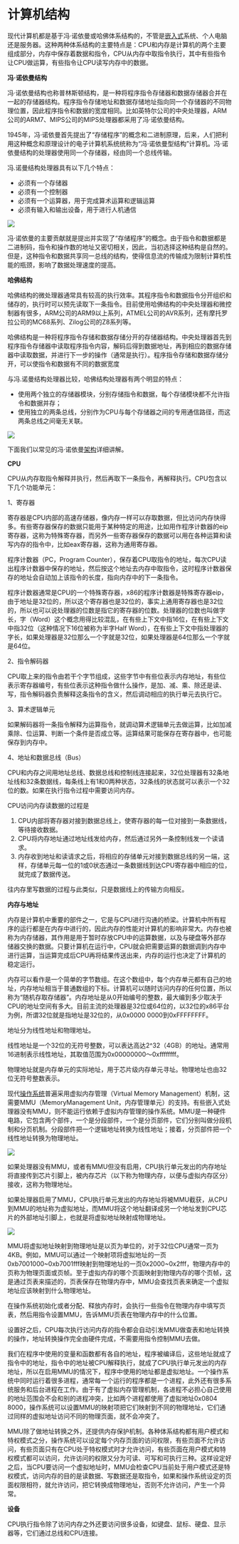 # 计算机结构

现代计算机都是基于冯·诺依曼或哈佛体系结构的，不管是[嵌入式](http://lib.csdn.net/base/embeddeddevelopment)系统、个人电脑还是服务器。这种两种体系结构的主要特点是：CPU和内存是计算机的两个主要组成部分，内存中保存着数据和指令，CPU从内存中取指令执行，其中有些指令让CPU做运算，有些指令让CPU读写内存中的数据。

**冯·诺依曼结构**

冯·诺依曼结构也称普林斯顿结构，是一种将程序指令存储器和数据存储器合并在一起的存储器结构。程序指令存储地址和数据存储地址指向同一个存储器的不同物理位置，因此程序指令和数据的宽度相同。比如英特尔公司的中央处理器，ARM公司的ARM7、MIPS公司的MIPS处理器都采用了冯·诺依曼结构。

1945年，冯·诺依曼首先提出了“存储程序”的概念和二进制原理，后来，人们把利用这种概念和原理设计的电子计算机系统统称为“冯·诺依曼型结构”计算机。冯·诺依曼结构的处理器使用同一个存储器，经由同一个总线传输。

冯.诺曼结构处理器具有以下几个特点：

- 必须有一个存储器
- 必须有一个控制器
- 必须有一个运算器，用于完成算术运算和逻辑运算
- 必须有输入和输出设备，用于进行人机通信

![](./images/C语言与汇编1.png)

冯·诺依曼的主要贡献就是提出并实现了“存储程序”的概念。由于指令和数据都是二进制码，指令和操作数的地址又密切相关，因此，当初选择这种结构是自然的。但是，这种指令和数据共享同一总线的结构，使得信息流的传输成为限制计算机性能的瓶颈，影响了数据处理速度的提高。

**哈佛结构**

哈佛结构的微处理器通常具有较高的执行效率。其程序指令和数据指令分开组织和储存的，执行时可以预先读取下一条指令。目前使用哈佛结构的中央处理器和微控制器有很多，ARM公司的ARM9以上系列，ATMEL公司的AVR系列，还有摩托罗拉公司的MC68系列、Zilog公司的Z8系列等。

哈佛结构是一种将程序指令存储和数据存储分开的存储器结构。中央处理器首先到程序指令存储器中读取程序指令内容，解码后得到数据地址，再到相应的数据存储器中读取数据，并进行下一步的操作（通常是执行）。程序指令存储和数据存储分开，可以使指令和数据有不同的数据宽度

与冯.诺曼结构处理器比较，哈佛结构处理器有两个明显的特点：

- 使用两个独立的存储器模块，分别存储指令和数据，每个存储模块都不允许指令和数据并存；
- 使用独立的两条总线，分别作为CPU与每个存储器之间的专用通信路径，而这两条总线之间毫无关联。

![](./images/C语言与汇编2.png)

下面我们以常见的冯·诺依曼[架构](http://lib.csdn.net/base/architecture)详细讲解。

**CPU**

CPU从内存取指令解释并执行，然后再取下一条指令，再解释执行。CPU包含以下几个功能单元：

1、寄存器

寄存器是CPU内部的高速存储器，像内存一样可以存取数据，但比访问内存快得多。有些寄存器保存的数据只能用于某种特定的用途，比如用作程序计数器的eip寄存器，这称为特殊寄存器，而另外一些寄存器保存的数据可以用在各种运算和读写内存的指令中，比如eax寄存器，这称为通用寄存器。

程序计数器（PC，Program Counter），保存着CPU取指令的地址，每次CPU读出程序计数器中保存的地址，然后按这个地址去内存中取指令，这时程序计数器保存的地址会自动加上该指令的长度，指向内存中的下一条指令。

程序计数器通常是CPU的一个特殊寄存器，x86的程序计数器是特殊寄存器eip，由于地址是32位的，所以这个寄存器也是32位的，事实上通用寄存器也是32位的，所以也可以说处理器的位数是指它的寄存器的位数。处理器的位数也叫做字长，字（Word）这个概念用得比较混乱，在有些上下文中指16位，在有些上下文中指32位（这种情况下16位被称为半字Half Word），在有些上下文中指处理器的字长，如果处理器是32位那么一个字就是32位，如果处理器是64位那么一个字就是64位。

2、指令解码器

CPU取上来的指令由若干个字节组成，这些字节中有些位表示内存地址，有些位表示寄存器编号，有些位表示这种指令做什么操作，是加、减、乘、除还是读、写，指令解码器负责解释这条指令的含义，然后调动相应的执行单元去执行它。

3、算术逻辑单元

如果解码器将一条指令解释为运算指令，就调动算术逻辑单元去做运算，比如加减乘除、位运算、判断一个条件是否成立等。运算结果可能保存在寄存器中，也可能保存到内存中。

4、地址和数据总线（Bus）

CPU和内存之间用地址总线、数据总线和控制线连接起来，32位处理器有32条地址线和32条数据线，每条线上有1和0两种状态，32条线的状态就可以表示一个32位的数。如果在执行指令过程中需要访问内存。

CPU访问内存读数据的过程是

1. CPU内部将寄存器对接到数据总线上，使寄存器的每一位对接到一条数据线，等待接收数据。
2. CPU将内存地址通过地址线发给内存，然后通过另外一条控制线发一个读请求。
3. 内存收到地址和读请求之后，将相应的存储单元对接到数据总线的另一端，这样，存储单元每一位的1或0状态通过一条数据线到达CPU寄存器中相应的位，就完成了数据传送。

往内存里写数据的过程与此类似，只是数据线上的传输方向相反。

**内存与地址**

内存是计算机中重要的部件之一，它是与CPU进行沟通的桥梁。计算机中所有程序的运行都是在内存中进行的，因此内存的性能对计算机的影响非常大。内存也被称为内存储器，其作用是用于暂时存放CPU中的运算数据，以及与硬盘等外部存储器交换的数据。只要计算机在运行中，CPU就会把需要运算的数据调到内存中进行运算，当运算完成后CPU再将结果传送出来，内存的运行也决定了计算机的稳定运行。

内存可以看作是一个简单的字节数组。在这个数组中，每个内存单元都有自己的地址，内存地址相当于普通数组的下标。计算机可以随时访问内存的任何位置，所以称为“随机存取存储器”。内存地址是从0开始编号的整数，最大编到多少取决于CPU的地址空间有多大。目前主流的处理器是32位或64位的，以32位的x86平台为例，所谓32位就是指地址是32位的，从0x0000 0000到0xFFFFFFFF。

地址分为线性地址和物理地址。

线性地址是一个32位的无符号整数，可以表达高达2^32（4GB）的地址。通常用16进制表示线性地址，其取值范围为0x00000000～0xffffffff。

物理地址就是内存单元的实际地址，用于芯片级内存单元寻址。物理地址也由32位无符号整数表示。

现代[操作系统](http://lib.csdn.net/base/operatingsystem)普遍采用虚拟内存管理（Virtual Memory Management）机制，这需要MMU（MemoryManagement Unit，内存管理单元）的支持。有些嵌入式处理器没有MMU，则不能运行依赖于虚拟内存管理的操作系统。MMU是一种硬件电路，它包含两个部件，一个是分段部件，一个是分页部件，它们分别叫做分段机制和分页机制。分段部件把一个逻辑地址转换为线性地址；接着，分页部件把一个线性地址转换为物理地址。

![](./images/C语言与汇编3.png)

如果处理器没有MMU，或者有MMU但没有启用，CPU执行单元发出的内存地址将直接传到芯片引脚上，被内存芯片（以下称为物理内存，以便与虚拟内存区分）接收，这称为物理地址。

如果处理器启用了MMU，CPU执行单元发出的内存地址将被MMU截获，从CPU到MMU的地址称为虚拟地址，而MMU将这个地址翻译成另一个地址发到CPU芯片的外部地址引脚上，也就是将虚拟地址映射成物理地址。

![](./images/C语言与汇编4.png)

MMU将虚拟地址映射到物理地址是以页为单位的，对于32位CPU通常一页为4KB。例如，MMU可以通过一个映射项将虚拟地址的一页0xb7001000~0xb7001fff映射到物理地址的一页0x2000~0x2fff，物理内存中的页称为物理页面或页帧。至于虚拟内存的哪个页面映射到物理内存的哪个页帧，这是通过页表来描述的，页表保存在物理内存中，MMU会查找页表来确定一个虚拟地址应该映射到什么物理地址。

在操作系统初始化或者分配、释放内存时，会执行一些指令在物理内存中填写页表，然后用指令设置MMU，告诉MMU页表在物理内存中的什么位置。

设置好之后，CPU每次执行访问内存的指令都会自动引发MMU做查表和地址转换的操作，地址转换操作完全由硬件完成，不需要用指令控制MMU去做。

我们在程序中使用的变量和函数都有各自的地址，程序被编译后，这些地址就成了指令中的地址，指令中的地址被CPU解释执行，就成了CPU执行单元发出的内存地址，所以在启用MMU的情况下，程序中使用的地址都是虚拟地址。一个操作系统中同时运行着很多进程，通常每一个运行的程序都是一个进程，此外还有很多系统服务和后台进程在工作。由于有了虚拟内存管理机制，各进程不必担心自己使用的地址范围会不会和别的进程冲突，比如两个进程都使用了虚拟地址0x0804 8000，操作系统可以设置MMU的映射项把它们映射到不同的物理地址，它们通过同样的虚拟地址访问不同的物理页面，就不会冲突了。

MMU除了做地址转换之外，还提供内存保护机制。各种体系结构都有用户模式和特权模式之分，操作系统可以设定每个内存页面的访问权限，有些页面不允许访问，有些页面只有在CPU处于特权模式时才允许访问，有些页面在用户模式和特权模式都可以访问，允许访问的权限又分为可读、可写和可执行三种。这样设定好之后，当CPU要访问一个虚拟地址时，MMU会检查CPU当前处于用户模式还是特权模式，访问内存的目的是读数据、写数据还是取指令，如果和操作系统设定的页面权限相符，就允许访问，把它转换成物理地址，否则不允许访问，产生一个异常。

**设备**

CPU执行指令除了访问内存之外还要访问很多设备，如键盘、鼠标、硬盘、显示器等，它们通过总线和CPU连接。
